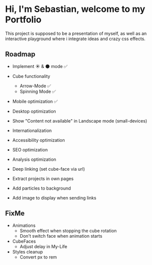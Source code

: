 # Hi, I'm Sebastian, welcome to my Portfolio

This project is supposed to be a presentation of myself, as well as an interactive playground where i integrate ideas and crazy css effects.

## Roadmap

- Implement ☀️ & 🌑 mode ✅
- Cube functionality
  - Arrow-Mode ✅
  - Spinning Mode ✅
- Mobile optimization ✅

- Desktop optimization
- Show "Content not available" in Landscape mode (small-devices)
- Internationalization
- Accessibility optimization
- SEO optimization
- Analysis optimization
- Deep linking (set cube-face via url)
- Extract projects in own pages
- Add particles to background
- Add image to display when sending links

## FixMe

- Animations
  - Smooth effect when stopping the cube rotation
  - Don't switch face when animation starts
- CubeFaces
  - Adjust delay in My-Life
- Styles cleanup
  - Convert px to rem
